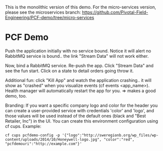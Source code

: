 

This is the monolithic version of this demo. 
For the micro-services version, please see the microservices branch: https://github.com/Pivotal-Field-Engineering/PCF-demo/tree/micro-services

PCF Demo
=========

Push the application initially with no service bound.
Notice it will alert no RabbitMQ service is bound.. the link "Stream Data" will not work either.

Now, bind a RabbitMQ service. Re-push the app.
Click "Stream Data" and see the fun start. Click on a state to detail orders going throw it.

Additional fun: click "Kill App" and watch the application crashing.. it will show as "crashed" when you visualize events (cf events <app_name>). Health manager will automatically restart the app for you. => makes a good demo, too.

Branding: If you want a specific company logo and color for the header you can create a user-provided service with credentials 'color' and 'logo', and those values will be used instead of the default ones (black and "Best Retailer, Inc") in the UI.
You can create this environment configuration using cf cups. Example:
```
cf cups pcfdemo-config -p '{"logo":"http://sweregionb.org/wp_files/wp-content/uploads/2014/10/Honeywell-logo.jpg", "color":"red", "pcfdemouri":"http://example.com"}'
``` 

